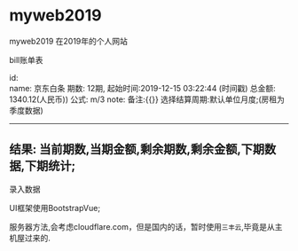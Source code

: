 # myweb2019
myweb2019 在2019年的个人网站

bill账单表

id:     
name:   京东白条
期数:   12期,
起始时间:2019-12-15 03:22:44 (时间戳)
总金额:  1340.12(人民币))
公式:    m/3
note:   备注:{{}}
选择结算周期:默认单位月度;(房租为季度数据)

------------
结果: 当前期数,当期金额,剩余期数,剩余金额,下期数据,下期统计;
------------




录入数据


UI框架使用BootstrapVue;

服务器方法,会考虑cloudflare.com，但是国内的话，暂时使用`三丰云`,毕竟是从主机屋过来的.